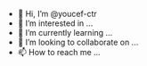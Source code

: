 - 👋 Hi, I’m @youcef-ctr
- 👀 I’m interested in ...
- 🌱 I’m currently learning ...
- 💞️ I’m looking to collaborate on ...
- 📫 How to reach me ...

<!---
youcef-ctr/youcef-ctr is a ✨ special ✨ repository because its `README.md` (this file) appears on your GitHub profile.
You can click the Preview link to take a look at your changes.
--->

